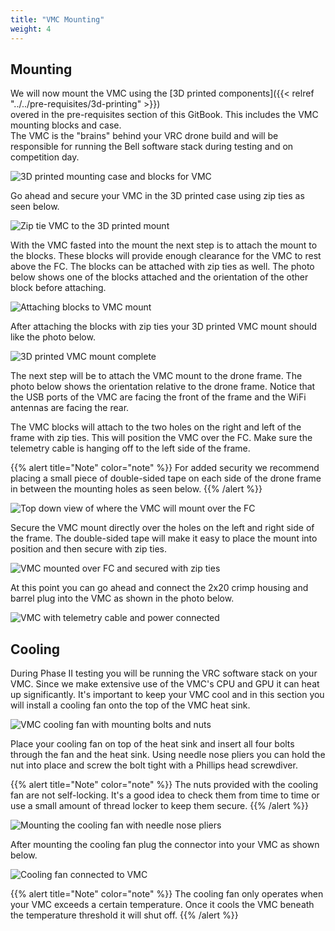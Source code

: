 ```yaml
---
title: "VMC Mounting"
weight: 4
---
```


## Mounting

We will now mount the VMC using the
[3D printed components]({{< relref "../../pre-requisites/3d-printing" >}})  
overed in the pre-requisites section of this GitBook.
This includes the VMC mounting blocks and case.  
The VMC is the "brains" behind your VRC drone build and will be responsible
for running the Bell software stack during testing and on competition day.

![3D printed mounting case and blocks for VMC](3d_printed_parts_for_vmc_mounting.jpg)

Go ahead and secure your VMC in the 3D printed case using zip ties as seen below.

![Zip tie VMC to the 3D printed mount](vmc_case_with_zip_ties.jpg)

With the VMC fasted into the mount the next step is to attach the
mount to the blocks. These blocks will provide enough clearance for
the VMC to rest above the FC. The blocks can be attached with zip ties
as well. The photo below shows one of the blocks attached and the
orientation of the other block before attaching.

![Attaching blocks to VMC mount](3d_printed_vmc_block_zip_tied.jpg)

After attaching the blocks with zip ties your 3D printed VMC mount should
like the photo below.

![3D printed VMC mount complete](vmc_ready_for_mounting.jpg)

The next step will be to attach the VMC mount to the drone frame.
The photo below shows the orientation relative to the drone frame.
Notice that the USB ports of the VMC are facing the front of the frame
and the WiFi antennas are facing the rear.

The VMC blocks will attach to the two holes on the right and left of
the frame with zip ties. This will position the VMC over the FC.
Make sure the telemetry cable is hanging off to the left side of the frame.

{{% alert title="Note" color="note" %}}
For added security we recommend placing a small piece of double-sided
tape on each side of the drone frame in between the mounting holes as seen below.
{{% /alert %}}

![Top down view of where the VMC will mount over the FC](attaching_vmc_to_frame.jpg)

Secure the VMC mount directly over the holes on the left and right side
of the frame. The double-sided tape will make it easy to place the mount
into position and then secure with zip ties.

![VMC mounted over FC and secured with zip ties](attaching_vmc_to_frame_closeup.jpg)

At this point you can go ahead and connect the 2x20 crimp housing
and barrel plug into the VMC as shown in the photo below.

![VMC with telemetry cable and power connected](vmc_attached_with_telemetry_and_power.jpg)

## Cooling

During Phase II testing you will be running the VRC software stack on your VMC.
Since we make extensive use of the VMC's CPU and GPU it can heat up significantly.
It's important to keep your VMC cool and in this section you will install a cooling
fan onto the top of the VMC heat sink.

![VMC cooling fan with mounting bolts and nuts](vmc_cooling_fan.jpg)

Place your cooling fan on top of the heat sink and insert all four bolts
through the fan and the heat sink. Using needle nose pliers you can hold
the nut into place and screw the bolt tight with a Phillips head screwdiver.

{{% alert title="Note" color="note" %}}
The nuts provided with the cooling fan are not self-locking.
It's a good idea to check them from time to time or use a small amount
of thread locker to keep them secure.
{{% /alert %}}

![Mounting the cooling fan with needle nose pliers](vmc_cooling_needle_nose.jpg)

After mounting the cooling fan plug the connector into your VMC as shown below.

![Cooling fan connected to VMC](vmc_cooling_plugged_in.jpg)

{{% alert title="Note" color="note" %}}
The cooling fan only operates when your VMC exceeds a certain temperature.
Once it cools the VMC beneath the temperature threshold it will shut off.
{{% /alert %}}
